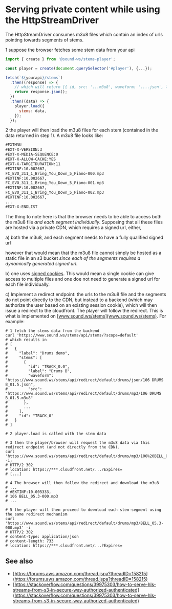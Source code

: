 # Serving private content while using the HttpStreamDriver

The HttpStreamDriver consumes m3u8 files which contain an index of urls pointing towards segments of stems.

1 suppose the browser fetches some stem data from your api

```js
import { create } from '@sound-ws/stems-player';

const player = create(document.querySelector('#player'), {...});

fetch(`${yourapi}/stems`)
  .then((response) => {
    // which will return [{ id, src: '...m3u8', waveform: '....json', label }]
    return response.json();
  })
  .then((data) => {
    player.load({
      stems: data,
    });
  });
```

2 the player will then load the m3u8 files for each stem (contained in the data returned in step 1). A m3u8 file looks like:

```txt
#EXTM3U
#EXT-X-VERSION:3
#EXT-X-MEDIA-SEQUENCE:0
#EXT-X-ALLOW-CACHE:YES
#EXT-X-TARGETDURATION:11
#EXTINF:10.002667,
FC_EVO_311_1_Bring_You_Down_5_Piano-000.mp3
#EXTINF:10.002667,
FC_EVO_311_1_Bring_You_Down_5_Piano-001.mp3
#EXTINF:10.002667,
FC_EVO_311_1_Bring_You_Down_5_Piano-002.mp3
#EXTINF:10.002667,
...
#EXT-X-ENDLIST
```

The thing to note here is that the browser needs to be able to access both the m3u8 file _and each segment individually_. Supposing that all these files are hosted via a private CDN, which requires a signed url, either,

a) both the m3u8, and each segment needs to have a fully qualified signed url

however that would mean that the m3u8 file cannot simply be hosted as a static file in an s3 bucket _since each of the segments requires a dynamically generated signed url_.

b) one uses [signed cookies](https://docs.aws.amazon.com/AmazonCloudFront/latest/DeveloperGuide/private-content-signed-cookies.html). This would mean a single cookie can give access to multiple files and one doe not need to generate a signed url for each file individually.

c) Implement a redirect endpoint: the urls to the m3u8 file and the segments do not point directly to the CDN, but instead to a backend (which may authorize the user based on an existing session cookie), which will then issue a redirect to the cloudfront. The player will follow the redirect. This is what is implemented on [www.sound.ws/stems](www.sound.ws/stems). For example:

```shell
# 1 fetch the stems data from the backend
curl 'https://www.sound.ws/stems/api/stems/?scope=default'
# which results in
# [
#   {
#     "label": "Drums demo",
#     "stems": [
#       {
#         "id": "TRACK_0.0",
#         "label": "Drums B",
#         "waveform": "https://www.sound.ws/stems/api/redirect/default/drums/json/106 DRUMS B_01.5.json",
#         "src": "https://www.sound.ws/stems/api/redirect/default/drums/mp3/106 DRUMS B_01.5.m3u8"
#       },
#       ...
#     ],
#     "id": "TRACK_0"
#   }
# ]

# 2 player.load is called with the stem data

# 3 then the player/browser will request the m3u8 data via this redirect endpoint (and not directly from the CDN).
curl 'https://www.sound.ws/stems/api/redirect/default/drums/mp3/106%20BELL_05.3.m3u8' -i;
# HTTP/2 302
# location: https://***.cloudfront.net/...?Expires=
# [...]

# 4 The browser will then follow the redirect and download the m3u8
# ...
# #EXTINF:10.005333,
# 106 BELL_05.3-000.mp3
# ...

# 5 the player will then proceed to download each stem-segment using the same redirect mechanism
curl 'https://www.sound.ws/stems/api/redirect/default/drums/mp3/BELL_05.3-000.mp3' -i
# HTTP/2 302
# content-type: application/json
# content-length: 733
# location: https://***.cloudfront.net/...?Expires=
```

## See also

- [https://forums.aws.amazon.com/thread.jspa?threadID=158215](https://forums.aws.amazon.com/thread.jspa?threadID=158215)
- [https://stackoverflow.com/questions/39975303/how-to-serve-hls-streams-from-s3-in-secure-way-authorized-authenticated](https://stackoverflow.com/questions/39975303/how-to-serve-hls-streams-from-s3-in-secure-way-authorized-authenticated)
